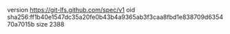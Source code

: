 version https://git-lfs.github.com/spec/v1
oid sha256:ff1b40e1547dc35a20fe0b43b4a9365ab3f3caa8fbd1e838709d635470a7015b
size 2388
